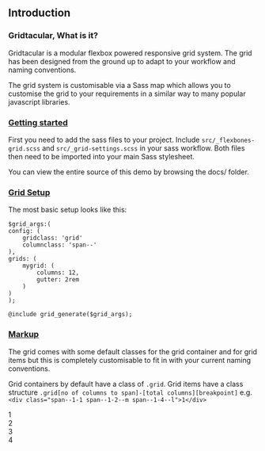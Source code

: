 ## Introduction

### Gridtacular, What is it?

Gridtacular is a modular flexbox powered responsive grid system. The grid has been designed from the ground up to adapt to your workflow and naming conventions.

The grid system is customisable via a Sass map which allows you to customise the grid to your requirements in a similar way to many popular javascript libraries.

### [Getting started](#nav-getting-started)

First you need to add the sass files to your project. Include `src/_flexbones-grid.scss` and `src/_grid-settings.scss` in your sass workflow. Both files then need to be imported into your main Sass stylesheet.

You can view the entire source of this demo by browsing the docs/ folder.

### [Grid Setup](#nav-grid-setup)

The most basic setup looks like this:

<pre><code>$grid_args:(
config: (
    gridclass: 'grid'
    columnclass: 'span--'
),
grids: (
    mygrid: (
        columns: 12,
        gutter: 2rem
    )
)
);

@include grid_generate($grid_args);</code></pre>

### [Markup](#nav-markup)

The grid comes with some default classes for the grid container and for grid items but this is completely customisable to fit in with your current naming conventions.

Grid containers by default have a class of `.grid`. Grid items have a class structure `.grid[no of columns to span]-[total columns][breakpoint]` e.g. `<div class="span--1-1 span--1-2--m span--1-4--l">1</div>`

<div class="grid">
    <div class="span--1-1  span--1-2--m  span--1-4--l">1</div>
    <div class="span--1-1  span--1-2--m  span--1-4--l">2</div>
    <div class="span--1-1  span--1-2--m  span--1-4--l">3</div>
    <div class="span--1-1  span--1-2--m  span--1-4--l">4</div>
</div>